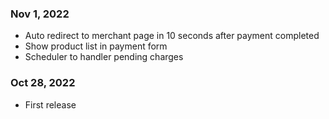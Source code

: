 ### Nov 1, 2022
- Auto redirect to merchant page in 10 seconds after payment completed
- Show product list in payment form
- Scheduler to handler pending charges

### Oct 28, 2022
- First release